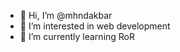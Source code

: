 - 👋 Hi, I’m @mhndakbar
- 👀 I’m interested in web development 
- 🌱 I’m currently learning RoR

<!---
mhndakbar/mhndakbar is a ✨ special ✨ repository because its `README.md` (this file) appears on your GitHub profile.
You can click the Preview link to take a look at your changes.
--->
